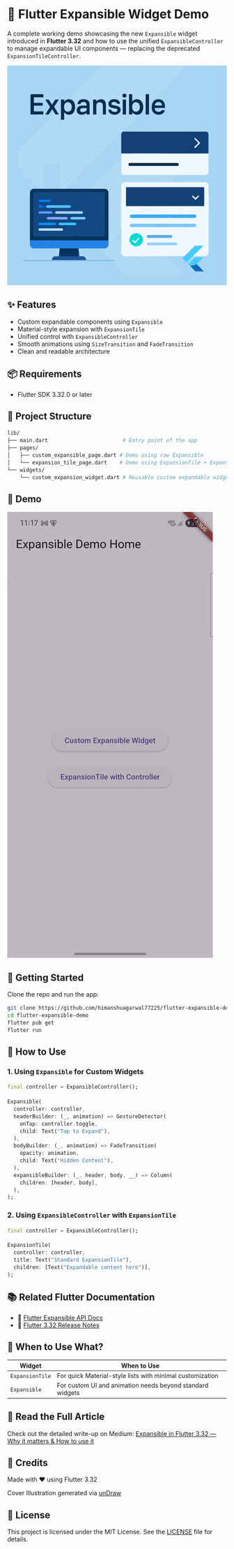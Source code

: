 # 🚀 Flutter Expansible Widget Demo

A complete working demo showcasing the new `Expansible` widget introduced in **Flutter 3.32** and how to use the unified `ExpansibleController` to manage expandable UI components — replacing the deprecated `ExpansionTileController`.

![Cover](assets/expansible_demo_cover.png)

## ✨ Features

- Custom expandable components using `Expansible`
- Material-style expansion with `ExpansionTile`
- Unified control with `ExpansibleController`
- Smooth animations using `SizeTransition` and `FadeTransition`
- Clean and readable architecture

## 📦 Requirements

- Flutter SDK 3.32.0 or later

## 📁 Project Structure

```bash
lib/
├── main.dart                        # Entry point of the app
├── pages/
│   ├── custom_expansible_page.dart # Demo using raw Expansible
│   └── expansion_tile_page.dart    # Demo using ExpansionTile + ExpansibleController
└── widgets/
    └── custom_expansion_widget.dart # Reusable custom expandable widget
```
## 📸 Demo

![demo](assets/ExpansibleDemo.gif)

## 🚀 Getting Started

Clone the repo and run the app:

```bash
git clone https://github.com/himanshuagarwal77225/flutter-expansible-demo.git
cd flutter-expansible-demo
flutter pub get
flutter run
```

## 🧪 How to Use

### 1. Using `Expansible` for Custom Widgets

```dart
final controller = ExpansibleController();

Expansible(
  controller: controller,
  headerBuilder: (_, animation) => GestureDetector(
    onTap: controller.toggle,
    child: Text("Tap to Expand"),
  ),
  bodyBuilder: (_, animation) => FadeTransition(
    opacity: animation,
    child: Text("Hidden Content"),
  ),
  expansibleBuilder: (_, header, body, __) => Column(
    children: [header, body],
  ),
);
```

### 2. Using `ExpansibleController` with `ExpansionTile`

```dart
final controller = ExpansibleController();

ExpansionTile(
  controller: controller,
  title: Text("Standard ExpansionTile"),
  children: [Text("Expandable content here")],
);
```

## 📚 Related Flutter Documentation

- 🔗 [Flutter Expansible API Docs](https://api.flutter.dev/)
- 🔗 [Flutter 3.32 Release Notes](https://flutter.dev/docs/development/tools/sdk/release-notes)

## 🧠 When to Use What?

| Widget         | When to Use                                               |
| -------------- | ---------------------------------------------------------|
| `ExpansionTile`| For quick Material-style lists with minimal customization |
| `Expansible`   | For custom UI and animation needs beyond standard widgets |

## 📝 Read the Full Article

Check out the detailed write-up on Medium:
[Expansible in Flutter 3.32 — Why it matters & How to use it](https://himanshu-agarwal.medium.com/expansible-in-flutter-3-32-why-it-matters-how-to-use-it-727eeacb8dd2)


## 🙌 Credits

Made with ❤️ using Flutter 3.32

Cover Illustration generated via [unDraw](https://undraw.co/)


## 📄 License

This project is licensed under the MIT License. See the [LICENSE](LICENSE) file for details.

